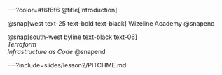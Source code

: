 ---?color=#f6f6f6
@title[Introduction]

@snap[west text-25 text-bold text-black]
Wizeline Academy
@snapend

@snap[south-west byline text-black text-06]
<br>*Terraform*<br>*Infrastructure as Code*
@snapend

---?include=slides/lesson2/PITCHME.md
